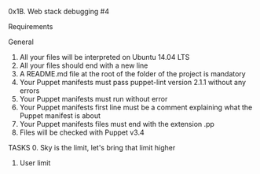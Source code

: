 0x1B. Web stack debugging #4

Requirements

General

1. All your files will be interpreted on Ubuntu 14.04 LTS
2. All your files should end with a new line
3. A README.md file at the root of the folder of the project is mandatory
4. Your Puppet manifests must pass puppet-lint version 2.1.1 without any errors
5. Your Puppet manifests must run without error
6. Your Puppet manifests first line must be a comment explaining what the Puppet manifest is about
7. Your Puppet manifests files must end with the extension .pp
8. Files will be checked with Puppet v3.4

TASKS
0. Sky is the limit, let's bring that limit higher
1. User limit
